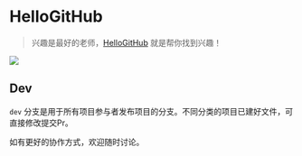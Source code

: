 # HelloGitHub
>兴趣是最好的老师，[HelloGitHub](https://github.com/521xueweihan/HelloGitHub) 就是帮你找到兴趣！

![](https://github.com/521xueweihan/HelloGitHub/blob/master/01/img/hello-github.jpg)

## Dev
`dev` 分支是用于所有项目参与者发布项目的分支。不同分类的项目已建好文件，可直接修改提交Pr。

如有更好的协作方式，欢迎随时讨论。

